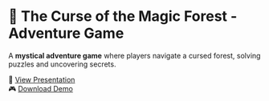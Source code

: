 # 🌲 The Curse of the Magic Forest - Adventure Game
A **mystical adventure game** where players navigate a cursed forest, solving puzzles and uncovering secrets.

📂 [View Presentation](./Presentation/Magic_Forest_Presentation.pdf)  
🎮 [Download Demo](./Demo/Magic_Forest_Demo.zip)  
